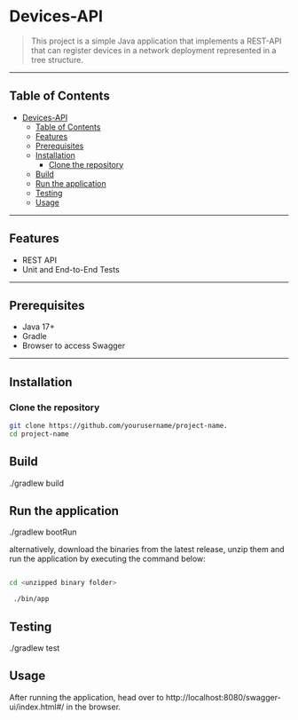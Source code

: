 # Devices-API

> This project is a simple Java application that implements a REST-API that can register devices in a network deployment represented in a tree structure.

---

## Table of Contents
- [Devices-API](#devices-api)
  - [Table of Contents](#table-of-contents)
  - [Features](#features)
  - [Prerequisites](#prerequisites)
  - [Installation](#installation)
    - [Clone the repository](#clone-the-repository)
  - [Build](#build)
  - [Run the application](#run-the-application)
  - [Testing](#testing)
  - [Usage](#usage)

---

## Features
- REST API 
- Unit and End-to-End Tests  

---

## Prerequisites
- Java 17+  
- Gradle  
- Browser to access Swagger 

---

## Installation
### Clone the repository

```bash
git clone https://github.com/yourusername/project-name.
cd project-name

```

## Build 

./gradlew build

## Run the application

./gradlew bootRun

alternatively, download the binaries from the latest release, unzip them and run the application by executing the command below:

```bash

cd <unzipped binary folder>

 ./bin/app

```
## Testing

./gradlew test

## Usage 

After running the application, head over to http://localhost:8080/swagger-ui/index.html#/ in the browser.
